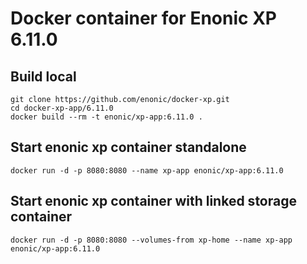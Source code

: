 # Docker container for Enonic XP 6.11.0

## Build local

    git clone https://github.com/enonic/docker-xp.git
    cd docker-xp-app/6.11.0
    docker build --rm -t enonic/xp-app:6.11.0 .

## Start enonic xp container standalone

    docker run -d -p 8080:8080 --name xp-app enonic/xp-app:6.11.0

## Start enonic xp container with linked storage container

    docker run -d -p 8080:8080 --volumes-from xp-home --name xp-app enonic/xp-app:6.11.0
